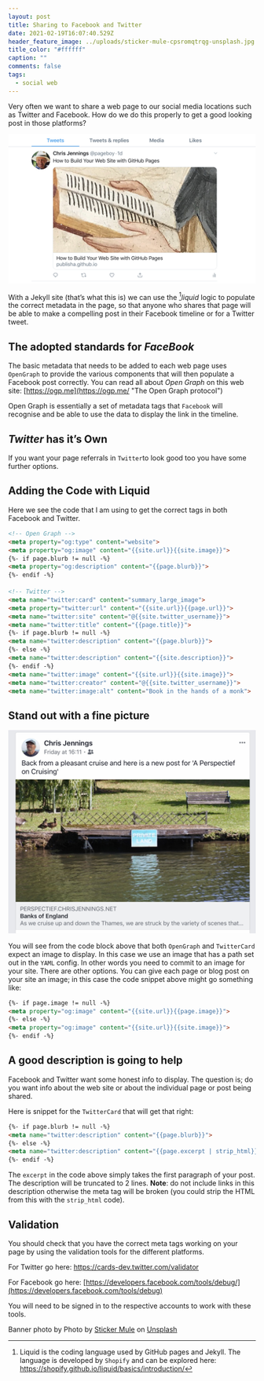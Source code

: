 ```yaml
---
layout: post
title: Sharing to Facebook and Twitter
date: 2021-02-19T16:07:40.529Z
header_feature_image: ../uploads/sticker-mule-cpsromqtrqg-unsplash.jpg
title_color: "#ffffff"
caption: ""
comments: false
tags:
  - social web
---
```

Very often we want to share a web page to our social media locations such as Twitter and Facebook. How do we do this properly to get a good looking post in those platforms?

![A recent blog post was shared on Twitter](../uploads/twittershared.jpg)

With a Jekyll site (that’s what this is) we can use the [^1]*liquid* logic to populate the correct metadata in the page, so that anyone who shares that page will be able to make a compelling  post in their Facebook timeline or for a Twitter tweet.

## The adopted standards for *FaceBook*

The basic metadata that needs to be added to each web page uses `OpenGraph` to provide the various components that will then populate a Facebook post correctly. You can read all about *Open Graph* on this web site: [https://ogp.me](https://ogp.me/ "The Open Graph protocol")

Open Graph is essentially a set of metadata tags that `Facebook` will recognise and be able to use the data to display the link in the timeline.

## *Twitter* has it’s Own

If you want your page referrals in `Twitter`to look good too you have some further options.

## Adding the Code with Liquid

Here we see the code that I am using to get the correct tags in both Facebook and Twitter.

```html
<!-- Open Graph -->
<meta property="og:type" content="website">
<meta property="og:image" content="{{site.url}}{{site.image}}">
{%- if page.blurb != null -%}
<meta property="og:description" content="{{page.blurb}}">
{%- endif -%}

<!-- Twitter -->
<meta name="twitter:card" content="summary_large_image">
<meta property="twitter:url" content="{{site.url}}{{page.url}}">
<meta name="twitter:site" content="@{{site.twitter_username}}">
<meta name="twitter:title" content="{{page.title}}">
{%- if page.blurb != null -%}
<meta name="twitter:description" content="{{page.blurb}}">
{%- else -%}
<meta name="twitter:description" content="{{site.description}}">
{%- endif -%}
<meta name="twitter:image" content="{{site.url}}{{site.image}}">
<meta name="twitter:creator" content="@{{site.twitter_username}}">
<meta name="twitter:image:alt" content="Book in the hands of a monk">
```

## Stand out with a fine picture

![A recent blog post was shared on Facebook](/uploads/facebookpost.jpg)

You will see from the code block above that both `OpenGraph` and `TwitterCard` expect an image to display.  In this case we use an image that has a path set out in the `YAML` config. In other words you need to commit to an image for your site. There are other options. You can give each page or blog post on your site an image; in this case the code snippet above might go something like:

```html
{%- if page.image != null -%}
<meta property="og:image" content="{{site.url}}{{page.image}}">
{%- else -%}
<meta property="og:image" content="{{site.url}}{{site.image}}">
{%- endif -%}
```

## A good description is going to help

Facebook and Twitter want some honest info to display. The question is; do you want info about the web site or about the individual page or post being shared.

Here is snippet for the `TwitterCard` that will get that right:

```html
{%- if page.blurb != null -%}
<meta name="twitter:description" content="{{page.blurb}}">
{%- else -%}
<meta name="twitter:description" content="{{page.excerpt | strip_html}}">
{%- endif -%}
```

The `excerpt` in the code above simply takes the first paragraph of your post. The description will be truncated to 2 lines. **Note**: do not include links in this description otherwise the meta tag will be broken (you could strip the HTML from this with the `strip_html` code).

## Validation

You should check that you have the correct meta tags working on your page by using the validation tools for the different platforms.

For Twitter go here: <https://cards-dev.twitter.com/validator>

For Facebook go here: [https://developers.facebook.com/tools/debug/](https://developers.facebook.com/tools/debug)

You will need to be signed in to the respective accounts to work with these tools.

[^1]: Liquid is the coding language used by GitHub pages and Jekyll. The language is developed by `Shopify` and can be explored here: https://shopify.github.io/liquid/basics/introduction/

Banner photo by Photo by [Sticker Mule](https://unsplash.com/@stickermule?utm_source=unsplash&utm_medium=referral&utm_content=creditCopyText) on [Unsplash](https://unsplash.com/s/photos/social-share-icons?utm_source=unsplash&utm_medium=referral&utm_content=creditCopyText)